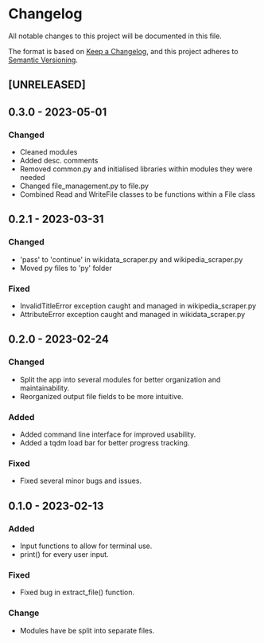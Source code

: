 # Changelog

All notable changes to this project will be documented in this file.

The format is based on [Keep a Changelog](https://keepachangelog.com/en/1.0.0/),
and this project adheres to [Semantic Versioning](https://semver.org/spec/v2.0.0.html).

## [UNRELEASED]

## 0.3.0 - 2023-05-01
### Changed
+ Cleaned modules
+ Added desc. comments
+ Removed common.py and initialised libraries within modules they were needed
+ Changed file_management.py to file.py
+ Combined Read and WriteFile classes to be functions within a File class

## 0.2.1 - 2023-03-31
### Changed
+ 'pass' to 'continue' in wikidata_scraper.py and wikipedia_scraper.py
+ Moved py files to 'py' folder

### Fixed
+ InvalidTitleError exception caught and managed in wikipedia_scraper.py
+ AttributeError exception caught and managed in wikidata_scraper.py

## 0.2.0 - 2023-02-24
### Changed
+ Split the app into several modules for better organization and maintainability.
+ Reorganized output file fields to be more intuitive.

### Added
+ Added command line interface for improved usability.
+ Added a tqdm load bar for better progress tracking.

### Fixed
+ Fixed several minor bugs and issues.

## 0.1.0 - 2023-02-13
### Added
+ Input functions to allow for terminal use.
+ print() for every user input.

### Fixed
+ Fixed bug in extract_file() function.

### Change
+ Modules have be split into separate files.
